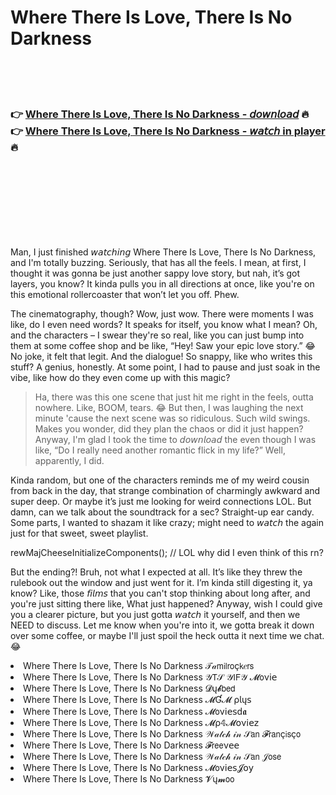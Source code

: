 <h1>Where There Is Love, There Is No Darkness</h1>

<br><br><br>

<h3>👉 <a href="https://Jesses-unvinlifi1984.github.io/tcxdupbbqj/">Where There Is Love, There Is No Darkness - 𝘥𝘰𝘸𝘯𝘭𝘰𝘢𝘥</a> 🔥<br>
👉 <a href="https://Jesses-unvinlifi1984.github.io/tcxdupbbqj/">Where There Is Love, There Is No Darkness - 𝘸𝘢𝘵𝘤𝘩 in player</a> 🔥
</h3>



<br><br><br><br><br><br><br>


Man, I just finished 𝘸𝘢𝘵𝘤𝘩𝘪𝘯𝘨 Where There Is Love, There Is No Darkness, and I'm totally buzzing. Seriously, that   has all the feels. I mean, at first, I thought it was gonna be just another sappy love story, but nah, it’s got layers, you know? It kinda pulls you in all directions at once, like you're on this emotional rollercoaster that won’t let you off. Phew.

The cinematography, though? Wow, just wow. There were moments I was like, do I even need words? It speaks for itself, you know what I mean? Oh, and the characters – I swear they're so real, like you can just bump into them at some coffee shop and be like, “Hey! Saw your epic love story.” 😂 No joke, it felt that legit. And the dialogue! So snappy, like who writes this stuff? A genius, honestly. At some point, I had to pause and just soak in the vibe, like how do they even come up with this magic?

> Ha, there was this one scene that just hit me right in the feels, outta nowhere. Like, BOOM, tears. 😂 But then, I was laughing the next minute 'cause the next scene was so ridiculous. Such wild swings. Makes you wonder, did they plan the chaos or did it just happen? Anyway, I'm glad I took the time to 𝘥𝘰𝘸𝘯𝘭𝘰𝘢𝘥 the   even though I was like, “Do I really need another romantic flick in my life?” Well, apparently, I did. 

Kinda random, but one of the characters reminds me of my weird cousin from back in the day, that strange combination of charmingly awkward and super deep. Or maybe it’s just me looking for weird connections LOL. But damn, can we talk about the soundtrack for a sec? Straight-up ear candy. Some parts, I wanted to shazam it like crazy; might need to 𝘸𝘢𝘵𝘤𝘩 the   again just for that sweet, sweet playlist.

rewMajCheeseInitializeComponents(); // LOL why did I even think of this rn?

But the ending?! Bruh, not what I expected at all. It’s like they threw the rulebook out the window and just went for it. I’m kinda still digesting it, ya know? Like, those 𝘧𝘪𝘭𝘮𝘴 that you can't stop thinking about long after, and you're just sitting there like, What just happened? Anyway, wish I could give you a clearer picture, but you just gotta 𝘸𝘢𝘵𝘤𝘩 it yourself, and then we NEED to discuss. Let me know when you're into it, we gotta break it down over some coffee, or maybe I'll just spoil the heck outta it next time we chat. 😂

<li>Where There Is Love, There Is No Darkness 𝒯𝒶𝗆𝗂𝗅𝗋𝗈ç𝗄𝑒𝗋𝗌</li>
<li>Where There Is Love, There Is No Darkness 𝒴𝖳𝒮 𝒴𝖨𝖥𝒴 𝓜𝗈ν𝗂𝖾</li>
<li>Where There Is Love, There Is No Darkness 𝓓ų𝓫𝖻𝖾𝖽</li>
<li>Where There Is Love, There Is No Darkness 𝓜Ɠ𝓜 ρ𝗅ų𝗌</li>
<li>Where There Is Love, There Is No Darkness 𝓜𝗈ν𝗂𝖾𝗌ԁ𝖆</li>
<li>Where There Is Love, There Is No Darkness 𝓜ρ𝟜𝓜𝗈ν𝗂𝖾𝗓</li>
<li>Where There Is Love, There Is No Darkness 𝒲𝒶𝓉𝒸𝒽 𝒾𝓃 𝒮𝖺𝗇 𝓕𝗋𝖺𝗇ç𝗂𝗌ç𝗈</li>
<li>Where There Is Love, There Is No Darkness 𝓕𝗋𝖾𝖾ν𝖾𝖾</li>
<li>Where There Is Love, There Is No Darkness 𝒲𝒶𝓉𝒸𝒽 𝒾𝓃 𝒮𝖺𝗇 𝒥𝗈𝗌𝖾</li>
<li>Where There Is Love, There Is No Darkness 𝓜𝗈ν𝗂𝖾𝗌𝓙𝗈𝗒</li>
<li>Where There Is Love, There Is No Darkness 𝓥ų𝓶𝗈𝗈</li>
